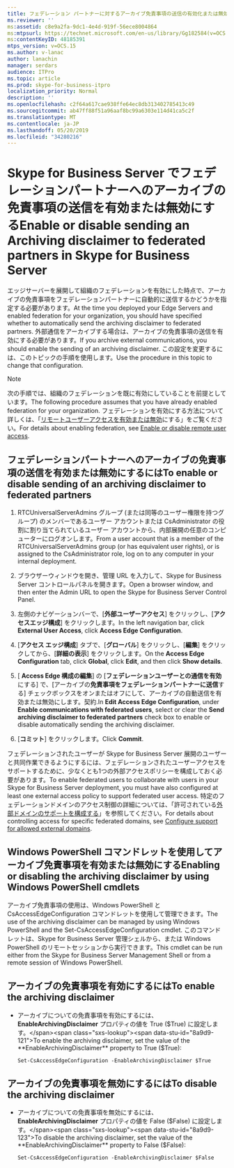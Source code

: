 ```yaml
---
title: フェデレーション パートナーに対するアーカイブ免責事項の送信の有効化または無効化
ms.reviewer: ''
ms:assetid: c8e9a2fa-9dc1-4e4d-919f-56ece8004864
ms:mtpsurl: https://technet.microsoft.com/en-us/library/Gg182584(v=OCS.15)
ms:contentKeyID: 48185391
mtps_version: v=OCS.15
ms.author: v-lanac
author: lanachin
manager: serdars
audience: ITPro
ms.topic: article
ms.prod: skype-for-business-itpro
localization_priority: Normal
description: ''
ms.openlocfilehash: c2f64a617cae938ffe64ec8db313402785413c49
ms.sourcegitcommit: ab47ff88f51a96aaf8bc99a6303e114d41ca5c2f
ms.translationtype: MT
ms.contentlocale: ja-JP
ms.lasthandoff: 05/20/2019
ms.locfileid: "34280216"
---
```

# <a name="enable-or-disable-sending-an-archiving-disclaimer-to-federated-partners-in-skype-for-business-server"></a><span data-ttu-id="8a9d9-102">Skype for Business Server でフェデレーションパートナーへのアーカイブの免責事項の送信を有効または無効にする</span><span class="sxs-lookup"><span data-stu-id="8a9d9-102">Enable or disable sending an Archiving disclaimer to federated partners in Skype for Business Server</span></span>

<span data-ttu-id="8a9d9-103">エッジサーバーを展開して組織のフェデレーションを有効にした時点で、アーカイブの免責事項をフェデレーションパートナーに自動的に送信するかどうかを指定する必要があります。</span><span class="sxs-lookup"><span data-stu-id="8a9d9-103">At the time you deployed your Edge Servers and enabled federation for your organization, you should have specified whether to automatically send the archiving disclaimer to federated partners.</span></span> <span data-ttu-id="8a9d9-104">外部通信をアーカイブする場合は、アーカイブの免責事項の送信を有効にする必要があります。</span><span class="sxs-lookup"><span data-stu-id="8a9d9-104">If you archive external communications, you should enable the sending of an archiving disclaimer.</span></span> <span data-ttu-id="8a9d9-105">この設定を変更するには、このトピックの手順を使用します。</span><span class="sxs-lookup"><span data-stu-id="8a9d9-105">Use the procedure in this topic to change that configuration.</span></span>

> [!NOTE]
> <span data-ttu-id="8a9d9-106">次の手順では、組織のフェデレーションを既に有効にしていることを前提としています。</span><span class="sxs-lookup"><span data-stu-id="8a9d9-106">The following procedure assumes that you have already enabled federation for your organization.</span></span> <span data-ttu-id="8a9d9-107">フェデレーションを有効にする方法について詳しくは、「[リモートユーザーアクセスを有効または無効](enable-or-disable-remote-user-access.md)にする」をご覧ください。</span><span class="sxs-lookup"><span data-stu-id="8a9d9-107">For details about enabling federation, see [Enable or disable remote user access](enable-or-disable-remote-user-access.md).</span></span>


## <a name="to-enable-or-disable-sending-of-an-archiving-disclaimer-to-federated-partners"></a><span data-ttu-id="8a9d9-108">フェデレーションパートナーへのアーカイブの免責事項の送信を有効または無効にするには</span><span class="sxs-lookup"><span data-stu-id="8a9d9-108">To enable or disable sending of an archiving disclaimer to federated partners</span></span>

1.  <span data-ttu-id="8a9d9-109">RTCUniversalServerAdmins グループ (または同等のユーザー権限を持つグループ) のメンバーであるユーザー アカウントまたは CsAdministrator の役割に割り当てられているユーザー アカウントから、内部展開の任意のコンピューターにログオンします。</span><span class="sxs-lookup"><span data-stu-id="8a9d9-109">From a user account that is a member of the RTCUniversalServerAdmins group (or has equivalent user rights), or is assigned to the CsAdministrator role, log on to any computer in your internal deployment.</span></span>

2.  <span data-ttu-id="8a9d9-110">ブラウザーウィンドウを開き、管理 URL を入力して、Skype for Business Server コントロールパネルを開きます。</span><span class="sxs-lookup"><span data-stu-id="8a9d9-110">Open a browser window, and then enter the Admin URL to open the Skype for Business Server Control Panel.</span></span> 

3.  <span data-ttu-id="8a9d9-111">左側のナビゲーションバーで、[**外部ユーザーアクセス**] をクリックし、[**アクセスエッジ構成**] をクリックします。</span><span class="sxs-lookup"><span data-stu-id="8a9d9-111">In the left navigation bar, click **External User Access**, click **Access Edge Configuration**.</span></span>

4.  <span data-ttu-id="8a9d9-112">[**アクセス エッジ構成**] タブで、[**グローバル**] をクリックし、[**編集**] をクリックしてから、[**詳細の表示**] をクリックします。</span><span class="sxs-lookup"><span data-stu-id="8a9d9-112">On the **Access Edge Configuration** tab, click **Global**, click **Edit**, and then click **Show details**.</span></span>

5.  <span data-ttu-id="8a9d9-113">[ **Access Edge 構成の編集**] の [**フェデレーションユーザーとの通信を有効**にする] で、[アーカイブの**免責事項をフェデレーションパートナーに送信**する] チェックボックスをオンまたはオフにして、アーカイブの自動送信を有効または無効にします。契約.</span><span class="sxs-lookup"><span data-stu-id="8a9d9-113">In **Edit Access Edge Configuration**, under **Enable communications with federated users**, select or clear the **Send archiving disclaimer to federated partners** check box to enable or disable automatically sending the archiving disclaimer.</span></span>

6.  <span data-ttu-id="8a9d9-114">[**コミット**] をクリックします。</span><span class="sxs-lookup"><span data-stu-id="8a9d9-114">Click **Commit**.</span></span>

<span data-ttu-id="8a9d9-115">フェデレーションされたユーザーが Skype for Business Server 展開のユーザーと共同作業できるようにするには、フェデレーションされたユーザーアクセスをサポートするために、少なくとも1つの外部アクセスポリシーを構成しておく必要があります。</span><span class="sxs-lookup"><span data-stu-id="8a9d9-115">To enable federated users to collaborate with users in your Skype for Business Server deployment, you must have also configured at least one external access policy to support federated user access.</span></span> <span data-ttu-id="8a9d9-116">特定のフェデレーションドメインのアクセス制御の詳細については、「許可されている[外部ドメインのサポートを構成する](../sip-domains/manage-sip-federated-domains-for-your-organization.md#configure-support-for-allowed-external-domains-in-skype-for-business-server)」を参照してください。</span><span class="sxs-lookup"><span data-stu-id="8a9d9-116">For details about controlling access for specific federated domains, see [Configure support for allowed external domains](../sip-domains/manage-sip-federated-domains-for-your-organization.md#configure-support-for-allowed-external-domains-in-skype-for-business-server).</span></span>


## <a name="enabling-or-disabling-the-archiving-disclaimer-by-using-windows-powershell-cmdlets"></a><span data-ttu-id="8a9d9-117">Windows PowerShell コマンドレットを使用してアーカイブ免責事項を有効または無効にする</span><span class="sxs-lookup"><span data-stu-id="8a9d9-117">Enabling or disabling the archiving disclaimer by using Windows PowerShell cmdlets</span></span>

<span data-ttu-id="8a9d9-118">アーカイブ免責事項の使用は、Windows PowerShell と CsAccessEdgeConfiguration コマンドレットを使用して管理できます。</span><span class="sxs-lookup"><span data-stu-id="8a9d9-118">The use of the archiving disclaimer can be managed by using Windows PowerShell and the Set-CsAccessEdgeConfiguration cmdlet.</span></span> <span data-ttu-id="8a9d9-119">このコマンドレットは、Skype for Business Server 管理シェルから、または Windows PowerShell のリモートセッションから実行できます。</span><span class="sxs-lookup"><span data-stu-id="8a9d9-119">This cmdlet can be run either from the Skype for Business Server Management Shell or from a remote session of Windows PowerShell.</span></span> 

## <a name="to-enable-the-archiving-disclaimer"></a><span data-ttu-id="8a9d9-120">アーカイブの免責事項を有効にするには</span><span class="sxs-lookup"><span data-stu-id="8a9d9-120">To enable the archiving disclaimer</span></span>

  - <span data-ttu-id="8a9d9-121">アーカイブについての免責事項を有効にするには、**EnableArchivingDisclaimer** プロパティの値を True ($True) に設定します。</span><span class="sxs-lookup"><span data-stu-id="8a9d9-121">To enable the archiving disclaimer, set the value of the **EnableArchivingDisclaimer** property to True ($True):</span></span>
    
        Set-CsAccessEdgeConfiguration -EnableArchivingDisclaimer $True

## <a name="to-disable-the-archiving-disclaimer"></a><span data-ttu-id="8a9d9-122">アーカイブの免責事項を無効にするには</span><span class="sxs-lookup"><span data-stu-id="8a9d9-122">To disable the archiving disclaimer</span></span>

  - <span data-ttu-id="8a9d9-123">アーカイブについての免責事項を無効にするには、**EnableArchivingDisclaimer** プロパティの値を False ($False) に設定します。</span><span class="sxs-lookup"><span data-stu-id="8a9d9-123">To disable the archiving disclaimer, set the value of the **EnableArchivingDisclaimer** property to False ($False):</span></span>
    
        Set-CsAccessEdgeConfiguration -EnableArchivingDisclaimer $False


